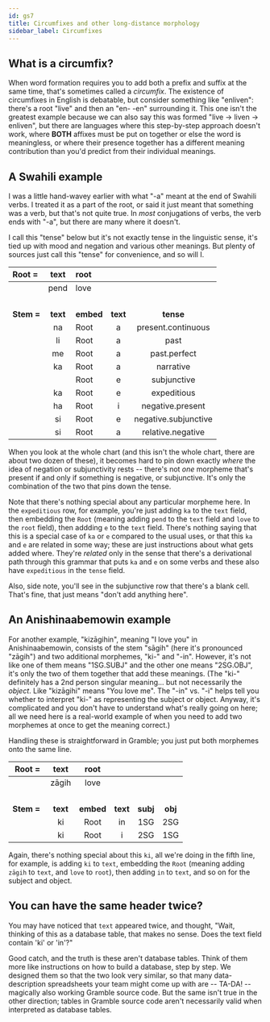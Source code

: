 ```yaml
---
id: gs7
title: Circumfixes and other long-distance morphology
sidebar_label: Circumfixes
---
```


## What is a circumfix?

When word formation requires you to add both a prefix and suffix at the same time, that's sometimes called a *circumfix*.  The existence of circumfixes in English is debatable, but consider something like "enliven": there's a root "live" and then an "en- -en" surrounding it.  This one isn't the greatest example because we can also say this was formed "live -> liven -> enliven", but there are languages where this step-by-step approach doesn't work, where **BOTH** affixes must be put on together or else the word is meaningless, or where their presence together has a different meaning contribution than you'd predict from their individual meanings.

## A Swahili example

I was a little hand-wavey earlier with what "-a" meant at the end of Swahili verbs.  I treated it as a part of the root, or said it just meant that something was a verb, but that's not quite true.  In *most* conjugations of verbs, the verb ends with "-a", but there are many where it doesn't.  

I call this "tense" below but it's not exactly tense in the linguistic sense, it's tied up with mood and negation and various other meanings.  But plenty of sources just call this "tense" for convenience, and so will I.

| **Root =&nbsp;** | **text** | **root** | |  |
| :-----------:| :---:| :--- |:----: | :--: |
|              | pend | love |
| &nbsp; |
| **Stem =** | **text** | **embed** | **text** | **tense** |
|              | na   | Root  | a    | present.continuous |
|              | li   | Root  | a    | past |
|              | me   | Root  | a    | past.perfect |
|              | ka   | Root  | a    | narrative | 
|              |      | Root  | e    | subjunctive |
|              | ka   | Root  | e    | expeditious |
|              | ha   | Root  | i    | negative.present | 
|              | si   | Root  | e    | negative.subjunctive |
|              | si   | Root  | a    | relative.negative |

When you look at the whole chart (and this isn't the whole chart, there are about two dozen of these), it becomes hard to pin down exactly *where* the idea of negation or subjunctivity rests -- there's not *one* morpheme that's present if and only if something is negative, or subjunctive.  It's only the combination of the two that pins down the tense.  

Note that there's nothing special about any particular morpheme here.  In the `expeditious` row, for example, you're just adding `ka` to the `text` field, then embedding the `Root` (meaning adding `pend` to the `text` field and `love` to the `root` field), then addding `e` to the `text` field.  There's nothing saying that this is a special case of `ka` or `e` compared to the usual uses, or that this `ka` and `e` are related in some way; these are just instructions about what gets added where.  They're *related* only in the sense that there's a derivational path through this grammar that puts `ka` and `e` on some verbs and these also have `expeditious` in the `tense` field.

Also, side note, you'll see in the subjunctive row that there's a blank cell.  That's fine, that just means "don't add anything here".

## An Anishinaabemowin example

For another example, "kizāgihin", meaning "I love you" in Anishinaabemowin, consists of the stem "sāgih" (here it's pronounced "zāgih") and two additional morphemes, "ki-" and "-in".  However, it's not like one of them means "1SG.SUBJ" and the other one means "2SG.OBJ", it's only the two of them together that add these meanings.  (The "ki-" definitely has a 2nd person singular meaning... but not necessarily the *object*.  Like "kizāgihi" means "You love me".  The "-in" vs. "-i" helps tell you whether to interpret "ki-" as representing the subject or object.  Anyway, it's complicated and you don't have to understand what's really going on here; all we need here is a real-world example of when you need to add two morphemes at once to get the meaning correct.)

Handling these is straightforward in Gramble; you just put both morphemes onto the same line.

| **Root =** | **text** | **root** | | | |
| :-----------:| :---: | :---: | :--: | :--: | :--: |
|              | zāgih | love |
| &nbsp; |
| **Stem =&nbsp;** | **text** | **embed** | **text** | **subj** | **obj** |
|              | ki   | Root  | in   | 1SG | 2SG |
|              | ki   | Root  | i    | 2SG | 1SG |

Again, there's nothing special about this `ki`, all we're doing in the fifth line, for example, is adding `ki` to `text`, embedding the `Root` (meaning adding `zāgih` to `text`, and `love` to `root`), then adding `in` to `text`, and so on for the subject and object.

## You can have the same header twice?

You may have noticed that `text` appeared twice, and thought, "Wait, thinking of this as a database table, that makes no sense.  Does the text field contain 'ki' or 'in'?"

Good catch, and the truth is these aren't database tables.  Think of them more like instructions on how to build a database, step by step.  We designed them so that the two look very similar, so that many data-description spreadsheets your team might come up with are -- TA-DA! -- magically also working Gramble source code.  But the same isn't true in the other direction; tables in Gramble source code aren't necessarily valid when interpreted as database tables.
